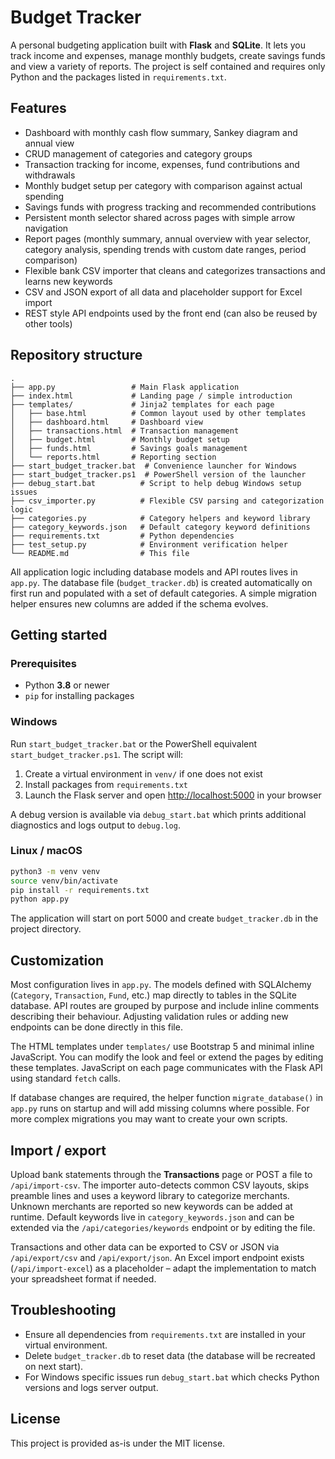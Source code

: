 # Budget Tracker

A personal budgeting application built with **Flask** and **SQLite**. It lets you track income and expenses, manage monthly budgets, create savings funds and view a variety of reports. The project is self contained and requires only Python and the packages listed in `requirements.txt`.

## Features

- Dashboard with monthly cash flow summary, Sankey diagram and annual view
- CRUD management of categories and category groups
- Transaction tracking for income, expenses, fund contributions and withdrawals
- Monthly budget setup per category with comparison against actual spending
- Savings funds with progress tracking and recommended contributions
- Persistent month selector shared across pages with simple arrow navigation
- Report pages (monthly summary, annual overview with year selector, category analysis, spending trends with custom date ranges, period comparison)
- Flexible bank CSV importer that cleans and categorizes transactions and learns new keywords
- CSV and JSON export of all data and placeholder support for Excel import
- REST style API endpoints used by the front end (can also be reused by other tools)

## Repository structure

```
.
├── app.py                 # Main Flask application
├── index.html             # Landing page / simple introduction
├── templates/             # Jinja2 templates for each page
│   ├── base.html          # Common layout used by other templates
│   ├── dashboard.html     # Dashboard view
│   ├── transactions.html  # Transaction management
│   ├── budget.html        # Monthly budget setup
│   ├── funds.html         # Savings goals management
│   └── reports.html       # Reporting section
├── start_budget_tracker.bat  # Convenience launcher for Windows
├── start_budget_tracker.ps1  # PowerShell version of the launcher
├── debug_start.bat          # Script to help debug Windows setup issues
├── csv_importer.py          # Flexible CSV parsing and categorization logic
├── categories.py            # Category helpers and keyword library
├── category_keywords.json   # Default category keyword definitions
├── requirements.txt         # Python dependencies
├── test_setup.py            # Environment verification helper
└── README.md                # This file
```

All application logic including database models and API routes lives in `app.py`. The database file (`budget_tracker.db`) is created automatically on first run and populated with a set of default categories. A simple migration helper ensures new columns are added if the schema evolves.

## Getting started

### Prerequisites

- Python **3.8** or newer
- `pip` for installing packages

### Windows

Run `start_budget_tracker.bat` or the PowerShell equivalent `start_budget_tracker.ps1`. The script will:

1. Create a virtual environment in `venv/` if one does not exist
2. Install packages from `requirements.txt`
3. Launch the Flask server and open [http://localhost:5000](http://localhost:5000) in your browser

A debug version is available via `debug_start.bat` which prints additional diagnostics and logs output to `debug.log`.

### Linux / macOS

```bash
python3 -m venv venv
source venv/bin/activate
pip install -r requirements.txt
python app.py
```

The application will start on port 5000 and create `budget_tracker.db` in the project directory.

## Customization

Most configuration lives in `app.py`. The models defined with SQLAlchemy (`Category`, `Transaction`, `Fund`, etc.) map directly to tables in the SQLite database. API routes are grouped by purpose and include inline comments describing their behaviour. Adjusting validation rules or adding new endpoints can be done directly in this file.

The HTML templates under `templates/` use Bootstrap 5 and minimal inline JavaScript. You can modify the look and feel or extend the pages by editing these templates. JavaScript on each page communicates with the Flask API using standard `fetch` calls.

If database changes are required, the helper function `migrate_database()` in `app.py` runs on startup and will add missing columns where possible. For more complex migrations you may want to create your own scripts.

## Import / export

Upload bank statements through the **Transactions** page or POST a file to `/api/import-csv`. The importer auto-detects common CSV layouts, skips preamble lines and uses a keyword library to categorize merchants. Unknown merchants are reported so new keywords can be added at runtime. Default keywords live in `category_keywords.json` and can be extended via the `/api/categories/keywords` endpoint or by editing the file.

Transactions and other data can be exported to CSV or JSON via `/api/export/csv` and `/api/export/json`. An Excel import endpoint exists (`/api/import-excel`) as a placeholder – adapt the implementation to match your spreadsheet format if needed.

## Troubleshooting

- Ensure all dependencies from `requirements.txt` are installed in your virtual environment.
- Delete `budget_tracker.db` to reset data (the database will be recreated on next start).
- For Windows specific issues run `debug_start.bat` which checks Python versions and logs server output.

## License

This project is provided as-is under the MIT license.
